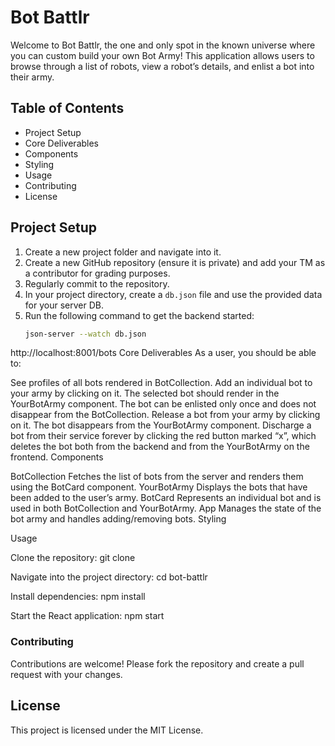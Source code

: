 # Bot Battlr
Welcome to Bot Battlr, the one and only spot in the known universe where you can custom build your own Bot Army! This application allows users to browse through a list of robots, view a robot’s details, and enlist a bot into their army.

## Table of Contents

* Project Setup
* Core Deliverables
* Components
* Styling
* Usage
* Contributing
* License

## Project Setup

1. Create a new project folder and navigate into it.
2. Create a new GitHub repository (ensure it is private) and add your TM as a contributor for grading purposes.
3. Regularly commit to the repository.
4. In your project directory, create a `db.json` file and use the provided data for your server DB.
5. Run the following command to get the backend started:
   ```sh
   json-server --watch db.json


http://localhost:8001/bots
Core Deliverables
As a user, you should be able to:

See profiles of all bots rendered in BotCollection.
Add an individual bot to your army by clicking on it. The selected bot should render in the YourBotArmy component. The bot can be enlisted only once and does not disappear from the BotCollection.
Release a bot from your army by clicking on it. The bot disappears from the YourBotArmy component.
Discharge a bot from their service forever by clicking the red button marked “x”, which deletes the bot both from the backend and from the YourBotArmy on the frontend.
Components

BotCollection
Fetches the list of bots from the server and renders them using the BotCard component.
YourBotArmy
Displays the bots that have been added to the user’s army.
BotCard
Represents an individual bot and is used in both BotCollection and YourBotArmy.
App
Manages the state of the bot army and handles adding/removing bots.
Styling


Usage


Clone the repository:
git clone <repository-url>

Navigate into the project directory:
cd bot-battlr

Install dependencies:
npm install

Start the React application:
npm start

### Contributing
Contributions are welcome! Please fork the repository and create a pull request with your changes.

## License
 This project is licensed under the MIT License.




